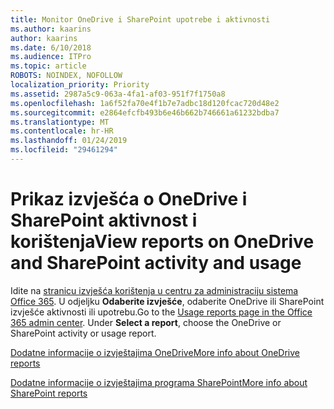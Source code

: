 ```yaml
---
title: Monitor OneDrive i SharePoint upotrebe i aktivnosti
ms.author: kaarins
author: kaarins
ms.date: 6/10/2018
ms.audience: ITPro
ms.topic: article
ROBOTS: NOINDEX, NOFOLLOW
localization_priority: Priority
ms.assetid: 2987a5c9-063a-4fa1-af03-951f7f1750a8
ms.openlocfilehash: 1a6f52fa70e4f1b7e7adbc18d120fcac720d48e2
ms.sourcegitcommit: e2864efcfb493b6e46b662b746661a61232bdba7
ms.translationtype: MT
ms.contentlocale: hr-HR
ms.lasthandoff: 01/24/2019
ms.locfileid: "29461294"
---
```

# <a name="view-reports-on-onedrive-and-sharepoint-activity-and-usage"></a><span data-ttu-id="f1226-102">Prikaz izvješća o OneDrive i SharePoint aktivnost i korištenja</span><span class="sxs-lookup"><span data-stu-id="f1226-102">View reports on OneDrive and SharePoint activity and usage</span></span>

<span data-ttu-id="f1226-p101">Idite na [stranicu izvješća korištenja u centru za administraciju sistema Office 365](https://admin.microsoft.com/AdminPortal/Home). U odjeljku **Odaberite izvješće**, odaberite OneDrive ili SharePoint izvješće aktivnosti ili upotrebu.</span><span class="sxs-lookup"><span data-stu-id="f1226-p101">Go to the [Usage reports page in the Office 365 admin center](https://admin.microsoft.com/AdminPortal/Home). Under **Select a report**, choose the OneDrive or SharePoint activity or usage report.</span></span> 
  
[<span data-ttu-id="f1226-105">Dodatne informacije o izvještajima OneDrive</span><span class="sxs-lookup"><span data-stu-id="f1226-105">More info about OneDrive reports</span></span>](https://go.microsoft.com/fwlink/?linkid=875239)
  
[<span data-ttu-id="f1226-106">Dodatne informacije o izvještajima programa SharePoint</span><span class="sxs-lookup"><span data-stu-id="f1226-106">More info about SharePoint reports</span></span>](https://go.microsoft.com/fwlink/?linkid=875240)
  

